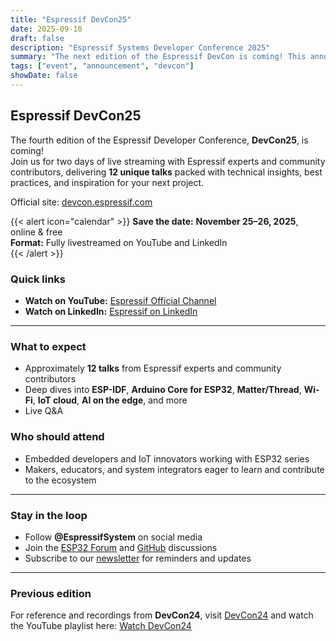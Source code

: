 ```yaml
---
title: "Espressif DevCon25"
date: 2025-09-10
draft: false
description: "Espressif Systems Developer Conference 2025"
summary: "The next edition of the Espressif DevCon is coming! This announcement reveals the official dates for DevCon25 — two days of 12 unique talks, live online. Learn directly from Espressif experts and the community, and gain insights to power your next project."
tags: ["event", "announcement", "devcon"]
showDate: false
---
```


## Espressif DevCon25

The fourth edition of the Espressif Developer Conference, **DevCon25**, is coming!  
Join us for two days of live streaming with Espressif experts and community contributors, delivering **12 unique talks** packed with technical insights, best practices, and inspiration for your next project.

Official site: [devcon.espressif.com](https://devcon.espressif.com/?utm_source=chatgpt.com)

{{< alert icon="calendar" >}}
**Save the date:** **November 25–26, 2025**, online & free  
**Format:** Fully livestreamed on YouTube and LinkedIn  
{{< /alert >}}

### Quick links
- **Watch on YouTube:** [Espressif Official Channel](https://www.youtube.com/@EspressifSystems)
- **Watch on LinkedIn:** [Espressif on LinkedIn](https://www.linkedin.com/company/espressif-systems/)  

---

### What to expect
- Approximately **12 talks** from Espressif experts and community contributors  
- Deep dives into **ESP-IDF**, **Arduino Core for ESP32**, **Matter/Thread**, **Wi-Fi**, **IoT cloud**, **AI on the edge**, and more  
- Live Q&A

### Who should attend
- Embedded developers and IoT innovators working with ESP32 series  
- Makers, educators, and system integrators eager to learn and contribute to the ecosystem

---

### Stay in the loop
- Follow **@EspressifSystem** on social media  
- Join the [ESP32 Forum](https://esp32.com/index.php) and [GitHub](https://github.com/espressif) discussions  
- Subscribe to our [newsletter](https://www.espressif.com/en/subscribe) for reminders and updates

---

### Previous edition
For reference and recordings from **DevCon24**, visit [DevCon24](https://devcon.espressif.com) and watch the YouTube playlist here: [Watch DevCon24](https://www.youtube.com/watch?v=zO7b0PxaTnw&list=PLOzvoM7_KnrdtDvNgN6b-GQ-kLppmNxab)
